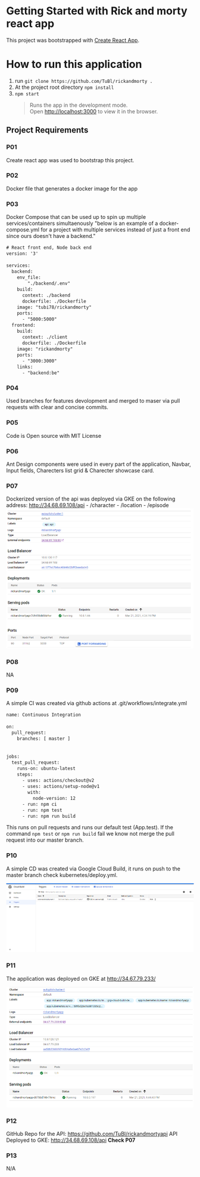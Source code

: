 # Getting Started with Rick and morty react app

This project was bootstrapped with [Create React App](https://github.com/facebook/create-react-app).

# How to run this application

1. run `git clone https://github.com/TuBl/rickandmorty .`
2. At the project root directory `npm install`
3. `npm start` <br>
   > Runs the app in the development mode.\
   > Open [http://localhost:3000](http://localhost:3000) to view it in the browser.


## Project Requirements

### P01
Create react app was used to bootstrap this project. <br>
### P02
Docker file that generates a docker image for the app
### P03
Docker Compose that can be used up to spin up multiple services/containers simultaenously "below is an example of a docker-compose.yml for a project with multiple services instead of just a front end since ours doesn't have a backend."

```
# React front end, Node back end
version: '3'

services:
  backend:
    env_file:
        "./backend/.env"
    build:
      context: ./backend
      dockerfile: ./Dockerfile
    image: "tubi78/rickandmorty"
    ports:
      - "5000:5000"
  frontend:
    build:
      context: ./client
      dockerfile: ./Dockerfile
    image: "rickandmorty"
    ports:
      - "3000:3000"
    links:
      - "backend:be"
```
### P04
Used branches for features devolopment and merged to maser via pull requests with clear and concise commits.
### P05
Code is Open source with MIT License
### P06 
Ant Design components were used in every part of the application, Navbar, Input fields, Charecters list grid & Charecter showcase card.
### P07
Dockerized version of the api was deployed via GKE on the following address: http://34.68.69.108/api
    - /character
    - /location
    - /episode
![Api service running on GKE](/readme-assets/P08.PNG)
### P08
NA
### P09
A simple CI was created via github actions at .git/workflows/integrate.yml

```
name: Continuous Integration

on:
  pull_request:
    branches: [ master ]


jobs:
  test_pull_request:
    runs-on: ubuntu-latest
    steps:
      - uses: actions/checkout@v2
      - uses: actions/setup-node@v1
        with:
          node-version: 12
      - run: npm ci
      - run: npm test
      - run: npm run build

```

This runs on pull requests and runs our default test (App.test). If the command `npm test` or `npm run build` fail we know not merge the pull request into our master branch. <br>

### P10

A simple CD was created via Google Cloud Build, it runs on push to the master branch check kubernetes/deploy.yml.

![CD via Google Cloud Build](/readme-assets/P10.PNG)

### P11

The application was deployed on GKE at http://34.67.79.233/

![Front end App running on GKE](/readme-assets/P11.PNG)

### P12
GitHub Repo for the API: https://github.com/TuBl/rickandmortyapi
API Deployed to GKE: http://34.68.69.108/api  **Check P07**

### P13
N/A
